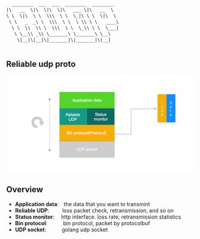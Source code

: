 ```
  ________  ___  ___  ________  ________
|\   __  \|\  \|\  \|\   ___ \|\   __  \
\ \  \|\  \ \  \\\  \ \  \_|\ \ \  \|\  \
 \ \   _  _\ \  \\\  \ \  \ \\ \ \   ____\
  \ \  \\  \\ \  \\\  \ \  \_\\ \ \  \___|
   \ \__\\ _\\ \_______\ \_______\ \__\
    \|__|\|__|\|_______|\|_______|\|__|
    
```
## Reliable udp proto
![Overview](https://github.com/woodywanghg/gitpicture/blob/master/overview_ss.png)

## Overview
* **Application data**:&emsp;the data that you want to transmint
* **Reliable UDP**:&emsp;&emsp;&ensp;loss packet check, retransmission, and so on
* **Status monitor**:&emsp;&nbsp;http interface. loss rate, retransmission statistics
* **Bin protocol**:&emsp;&emsp;&emsp;bin protocol, packet by protocolbuf
* **UDP socket**:&ensp;&emsp;&ensp;&emsp;golang udp socket
